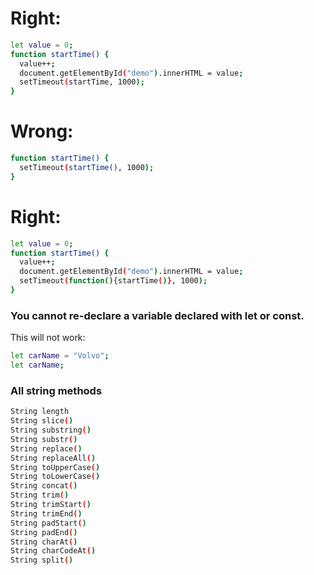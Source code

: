# Right: 
```bash
let value = 0;
function startTime() {
  value++;
  document.getElementById("demo").innerHTML = value;
  setTimeout(startTime, 1000);
}
```

# Wrong: 
```bash
function startTime() {
  setTimeout(startTime(), 1000);
}
```

# Right: 
```bash
let value = 0;
function startTime() {
  value++;
  document.getElementById("demo").innerHTML = value;
  setTimeout(function(){startTime()}, 1000);
}
```

### You cannot re-declare a variable declared with let or const.

This will not work:
```bash
let carName = "Volvo";
let carName;
```

### All string methods
```bash
String length
String slice()
String substring()
String substr()
String replace()
String replaceAll()
String toUpperCase()
String toLowerCase()
String concat()
String trim()
String trimStart()
String trimEnd()
String padStart()
String padEnd()
String charAt()
String charCodeAt()
String split()
```